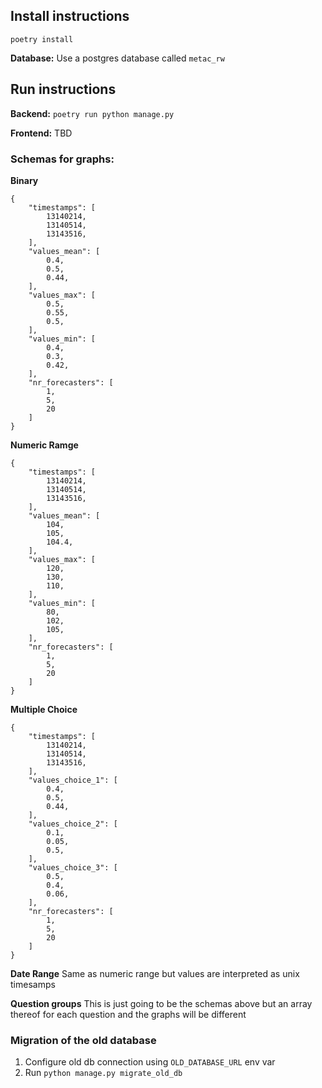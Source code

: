 ## Install instructions

`poetry install`

**Database:**
Use a postgres database called `metac_rw`

## Run instructions
**Backend:**
`poetry run python manage.py`

**Frontend:**
TBD

### Schemas for graphs:

**Binary**
```
{
    "timestamps": [
        13140214,
        13140514,
        13143516,
    ],
    "values_mean": [
        0.4,
        0.5,
        0.44,
    ],
    "values_max": [
        0.5,
        0.55,
        0.5,
    ],
    "values_min": [
        0.4,
        0.3,
        0.42,
    ],
    "nr_forecasters": [
        1,
        5,
        20
    ]
}
```

**Numeric Ramge**
```
{
    "timestamps": [
        13140214,
        13140514,
        13143516,
    ],
    "values_mean": [
        104,
        105,
        104.4,
    ],
    "values_max": [
        120,
        130,
        110,
    ],
    "values_min": [
        80,
        102,
        105,
    ],
    "nr_forecasters": [
        1,
        5,
        20
    ]
}
```

**Multiple Choice**

```
{
    "timestamps": [
        13140214,
        13140514,
        13143516,
    ],
    "values_choice_1": [
        0.4,
        0.5,
        0.44,
    ],
    "values_choice_2": [
        0.1,
        0.05,
        0.5,
    ],
    "values_choice_3": [
        0.5,
        0.4,
        0.06,
    ],
    "nr_forecasters": [
        1,
        5,
        20
    ]
}
```

**Date Range**
Same as numeric range but values are interpreted as unix timesamps


**Question groups**
This is just going to be the schemas above but an array thereof for each question and the graphs will be different


### Migration of the old database
1. Configure old db connection using `OLD_DATABASE_URL` env var 
2. Run `python manage.py migrate_old_db`